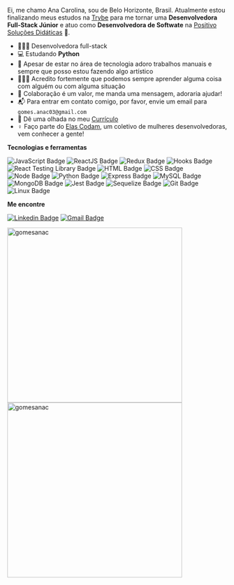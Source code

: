 Ei, me chamo Ana Carolina, sou de Belo Horizonte, Brasil. Atualmente estou finalizando meus estudos na [Trybe](https://www.betrybe.com/) para me tornar uma **Desenvolvedora Full-Stack Júnior** e atuo como **Desenvolvedora de Softwate** na [Positivo Soluções Didáticas](https://www.linkedin.com/company/positivosolucoesdidaticas/mycompany/) 🚀.

- 👩🏽‍💻 Desenvolvedora full-stack
- 💻 Estudando **Python**
- 🎨 Apesar de estar no área de tecnologia adoro trabalhos manuais e sempre que posso estou fazendo algo artístico
- 👩🏽‍🎓 Acredito fortemente que podemos sempre aprender alguma coisa com alguém ou com alguma situação
- 💬 Colaboração é um valor, me manda uma mensagem, adoraria ajudar!
- 📬 Para entrar em contato comigo, por favor, envie um email para `gomes.anac03@gmail.com`
- 📄 Dê uma olhada no meu [Currículo](https://gitconnected.com/gomesanac/resume)
- ♀️ Faço parte do [Elas Codam](https://www.instagram.com/elascodam/), um coletivo de mulheres desenvolvedoras, vem conhecer a gente!

**Tecnologias e ferramentas**

![JavaScript Badge](https://img.shields.io/badge/-JavaScript-yellow?style=flat-square&logo=JavaScript&logoColor=white)
![ReactJS Badge](https://img.shields.io/badge/-React-61DAFB?style=flat-square&logo=React&logoColor=black)
![Redux Badge](https://img.shields.io/badge/-Redux-764ABC?style=flat-square&logo=Redux&logoColor=white)
![Hooks Badge](https://img.shields.io/badge/-Hooks-61DAFB?style=flat-square&logo=React&logoColor=black)
![React Testing Library Badge](https://img.shields.io/badge/-RTL-61DAFB?style=flat-square&logo=react&logoColor=black)
![HTML Badge](https://img.shields.io/badge/-HTML-E34F26?style=flat-square&logo=html5&logoColor=white)
![CSS Badge](https://img.shields.io/badge/-CSS-1572B6?style=flat-square&logo=css3&logoColor=white)
![Node Badge](https://img.shields.io/badge/-Node.js-339933?style=flat-square&logo=node.js&logoColor=white)
![Python Badge](https://img.shields.io/badge/-Python-306998?style=flat-square&logo=python&logoColor=white)
![Express Badge](https://img.shields.io/badge/-Express.js-grey?style=flat-square&logo=expressjs&logoColor=white)
![MySQL Badge](https://img.shields.io/badge/-MySQL-4479A1?style=flat-square&logo=MySQL&logoColor=white)
![MongoDB Badge](https://img.shields.io/badge/-MongoDB-47A248?style=flat-square&logo=mongodb&logoColor=white)
![Jest Badge](https://img.shields.io/badge/-Jest-C21325?style=flat-square&logo=jest&logoColor=white)
![Sequelize Badge](https://img.shields.io/badge/-Sequelize-357bbe?style=flat-square&logo=sequelize&logoColor=white)
![Git Badge](https://img.shields.io/badge/-Git-F05032?style=flat-square&logo=git&logoColor=white)
![Linux Badge](https://img.shields.io/badge/-Linux-FCC624?style=flat-square&logo=Linux&logoColor=black)

**Me encontre**

[![Linkedin Badge](https://img.shields.io/badge/-LinkedIn-0077B5?style=flat-square&logo=Linkedin&logoColor=white&link=https://www.linkedin.com/in/gomesanac/)](https://www.linkedin.com/in/gomesanac/)
[![Gmail Badge](https://img.shields.io/badge/-Gmail-D14836?style=flat-square&logo=Gmail&logoColor=white&link=mailto:gomes.anac03@gmail.com)](mailto:gomes.anac03@gmail.com)

<a href="https://github.com/gomesanac">
  <img align="center" width=400 src="https://github-readme-stats.vercel.app/api?username=gomesanac&show_icons=true&theme=dracula" alt="gomesanac" />
</a>
<a href="https://github.com/gomesanac">
  <img align="center" width=400 src="https://github-readme-stats.vercel.app/api/top-langs/?username=gomesanac&layout=compact&theme=dracula" alt="gomesanac" />
</a>

